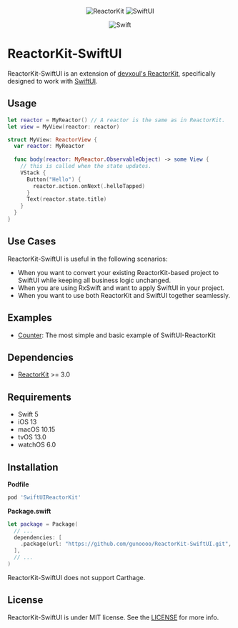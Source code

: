 <p align="center">
<img alt="ReactorKit" src="https://cloud.githubusercontent.com/assets/931655/25277625/6aa05998-26da-11e7-9b85-e48bec938a6e.png" style="max-width: 50%">
<img alt="SwiftUI" src="https://developer.apple.com/assets/elements/icons/swiftui/swiftui-96x96_2x.png" style="max-width: 50%">
</p>

<p align="center">
  <img alt="Swift" src="https://img.shields.io/badge/Swift-5.0-orange.svg">
</p>

# ReactorKit-SwiftUI

ReactorKit-SwiftUI is an extension of [devxoul's ReactorKit](https://github.com/ReactorKit/ReactorKit), specifically designed to work with [SwiftUI](https://developer.apple.com/xcode/swiftui).

## Usage

```swift
let reactor = MyReactor() // A reactor is the same as in ReactorKit.
let view = MyView(reactor: reactor)

struct MyView: ReactorView {
  var reactor: MyReactor
  
  func body(reactor: MyReactor.ObservableObject) -> some View {
    // this is called when the state updates.
    VStack {
      Button("Hello") {
        reactor.action.onNext(.helloTapped)
      }
      Text(reactor.state.title)
    }
  }
}
```

## Use Cases
ReactorKit-SwiftUI is useful in the following scenarios:
- When you want to convert your existing ReactorKit-based project to SwiftUI while keeping all business logic unchanged.
- When you are using RxSwift and want to apply SwiftUI in your project.
- When you want to use both ReactorKit and SwiftUI together seamlessly.

## Examples

- [Counter](https://github.com/gunoooo/ReactorKit-SwiftUI/tree/master/Examples/Counter): The most simple and basic example of SwiftUI-ReactorKit

## Dependencies

- [ReactorKit](https://github.com/ReactorKit/ReactorKit) >= 3.0

## Requirements

- Swift 5
- iOS 13
- macOS 10.15
- tvOS 13.0
- watchOS 6.0

## Installation

**Podfile**

```ruby
pod 'SwiftUIReactorKit'
```

**Package.swift**

```swift
let package = Package(
  // ...
  dependencies: [
    .package(url: "https://github.com/gunoooo/ReactorKit-SwiftUI.git", .upToNextMajor(from: "0.0.1"))
  ],
  // ...
)
```

ReactorKit-SwiftUI does not support Carthage.

## License

ReactorKit-SwiftUI is under MIT license. See the [LICENSE](https://github.com/gunoooo/ReactorKit-SwiftUI/blob/master/LICENSE) for more info.
